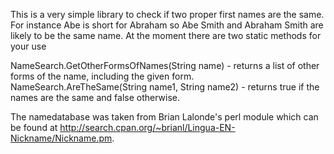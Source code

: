 This is a very simple library to check if two proper first names are the same.  For instance Abe is short for Abraham so Abe Smith and Abraham Smith are likely to be the same name.  At the moment there are two static methods for your use

NameSearch.GetOtherFormsOfNames(String name) -  returns a list of other forms of the name, including the given form.
NameSearch.AreTheSame(String name1, String name2) -  returns true if the names are the same and false otherwise.

The namedatabase was taken from Brian Lalonde's perl module which can be found at http://search.cpan.org/~brianl/Lingua-EN-Nickname/Nickname.pm.
